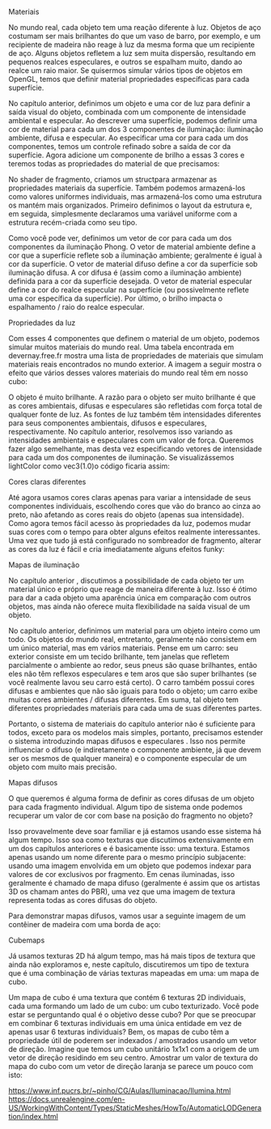Materiais

No mundo real, cada objeto tem uma reação diferente à luz. Objetos de aço costumam ser mais brilhantes do que um vaso de barro, por exemplo, e um recipiente de madeira não reage à luz da mesma forma que um recipiente de aço. Alguns objetos refletem a luz sem muita dispersão, resultando em pequenos realces especulares, e outros se espalham muito, dando ao realce um raio maior. Se quisermos simular vários tipos de objetos em OpenGL, temos que definir material propriedades específicas para cada superfície.

No capítulo anterior, definimos um objeto e uma cor de luz para definir a saída visual do objeto, combinada com um componente de intensidade ambiental e especular. Ao descrever uma superfície, podemos definir uma cor de material para cada um dos 3 componentes de iluminação: iluminação ambiente, difusa e especular. Ao especificar uma cor para cada um dos componentes, temos um controle refinado sobre a saída de cor da superfície. Agora adicione um componente de brilho a essas 3 cores e teremos todas as propriedades do material de que precisamos:

No shader de fragmento, criamos um structpara armazenar as propriedades materiais da superfície. Também podemos armazená-los como valores uniformes individuais, mas armazená-los como uma estrutura os mantém mais organizados. Primeiro definimos o layout da estrutura e, em seguida, simplesmente declaramos uma variável uniforme com a estrutura recém-criada como seu tipo.

Como você pode ver, definimos um vetor de cor para cada um dos componentes da iluminação Phong. O vetor de material ambiente define a cor que a superfície reflete sob a iluminação ambiente; geralmente é igual à cor da superfície. O vetor de material difuso define a cor da superfície sob iluminação difusa. A cor difusa é (assim como a iluminação ambiente) definida para a cor da superfície desejada. O vetor de material especular define a cor do realce especular na superfície (ou possivelmente reflete uma cor específica da superfície). Por último, o brilho impacta o espalhamento / raio do realce especular.

Propriedades da luz

Com esses 4 componentes que definem o material de um objeto, podemos simular muitos materiais do mundo real. Uma tabela encontrada em devernay.free.fr mostra uma lista de propriedades de materiais que simulam materiais reais encontrados no mundo exterior. A imagem a seguir mostra o efeito que vários desses valores materiais do mundo real têm em nosso cubo:

O objeto é muito brilhante. A razão para o objeto ser muito brilhante é que as cores ambientais, difusas e especulares são refletidas com força total de qualquer fonte de luz. As fontes de luz também têm intensidades diferentes para seus componentes ambientais, difusos e especulares, respectivamente. No capítulo anterior, resolvemos isso variando as intensidades ambientais e especulares com um valor de força. Queremos fazer algo semelhante, mas desta vez especificando vetores de intensidade para cada um dos componentes de iluminação. Se visualizássemos lightColor como vec3(1.0)o código ficaria assim:

Cores claras diferentes

Até agora usamos cores claras apenas para variar a intensidade de seus componentes individuais, escolhendo cores que vão do branco ao cinza ao preto, não afetando as cores reais do objeto (apenas sua intensidade). Como agora temos fácil acesso às propriedades da luz, podemos mudar suas cores com o tempo para obter alguns efeitos realmente interessantes. Uma vez que tudo já está configurado no sombreador de fragmento, alterar as cores da luz é fácil e cria imediatamente alguns efeitos funky:


Mapas de iluminação

No capítulo anterior , discutimos a possibilidade de cada objeto ter um material único e próprio que reage de maneira diferente à luz. Isso é ótimo para dar a cada objeto uma aparência única em comparação com outros objetos, mas ainda não oferece muita flexibilidade na saída visual de um objeto.

No capítulo anterior, definimos um material para um objeto inteiro como um todo. Os objetos do mundo real, entretanto, geralmente não consistem em um único material, mas em vários materiais. Pense em um carro: seu exterior consiste em um tecido brilhante, tem janelas que refletem parcialmente o ambiente ao redor, seus pneus são quase brilhantes, então eles não têm reflexos especulares e tem aros que são super brilhantes (se você realmente lavou seu carro está certo). O carro também possui cores difusas e ambientes que não são iguais para todo o objeto; um carro exibe muitas cores ambientes / difusas diferentes. Em suma, tal objeto tem diferentes propriedades materiais para cada uma de suas diferentes partes.

Portanto, o sistema de materiais do capítulo anterior não é suficiente para todos, exceto para os modelos mais simples, portanto, precisamos estender o sistema introduzindo mapas difusos e especulares . Isso nos permite influenciar o difuso (e indiretamente o componente ambiente, já que devem ser os mesmos de qualquer maneira) e o componente especular de um objeto com muito mais precisão.

Mapas difusos

O que queremos é alguma forma de definir as cores difusas de um objeto para cada fragmento individual. Algum tipo de sistema onde podemos recuperar um valor de cor com base na posição do fragmento no objeto?

Isso provavelmente deve soar familiar e já estamos usando esse sistema há algum tempo. Isso soa como texturas que discutimos extensivamente em um dos capítulos anteriores e é basicamente isso: uma textura. Estamos apenas usando um nome diferente para o mesmo princípio subjacente: usando uma imagem envolvida em um objeto que podemos indexar para valores de cor exclusivos por fragmento. Em cenas iluminadas, isso geralmente é chamado de mapa difuso (geralmente é assim que os artistas 3D os chamam antes do PBR), uma vez que uma imagem de textura representa todas as cores difusas do objeto.

Para demonstrar mapas difusos, vamos usar a seguinte imagem de um contêiner de madeira com uma borda de aço:

Cubemaps

Já usamos texturas 2D há algum tempo, mas há mais tipos de textura que ainda não exploramos e, neste capítulo, discutiremos um tipo de textura que é uma combinação de várias texturas mapeadas em uma: um mapa de cubo.

Um mapa de cubo é uma textura que contém 6 texturas 2D individuais, cada uma formando um lado de um cubo: um cubo texturizado. Você pode estar se perguntando qual é o objetivo desse cubo? Por que se preocupar em combinar 6 texturas individuais em uma única entidade em vez de apenas usar 6 texturas individuais? Bem, os mapas de cubo têm a propriedade útil de poderem ser indexados / amostrados usando um vetor de direção. Imagine que temos um cubo unitário 1x1x1 com a origem de um vetor de direção residindo em seu centro. Amostrar um valor de textura do mapa do cubo com um vetor de direção laranja se parece um pouco com isto:

https://www.inf.pucrs.br/~pinho/CG/Aulas/Iluminacao/Ilumina.html
https://docs.unrealengine.com/en-US/WorkingWithContent/Types/StaticMeshes/HowTo/AutomaticLODGeneration/index.html
